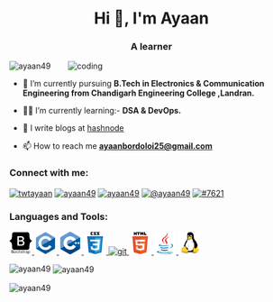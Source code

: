 <h1 align="center">Hi 👋, I'm Ayaan</h1>
<h3 align="center">A learner</h3>
<img align="right" alt="coding" width="400" src="https://cdn.sanity.io/images/ordgikwe/production/a830c5182852e35bcd0dc07b90122f07ecd15f48-700x525.gif?w=700&h=525&auto=format">

<p align="left"> <img src="https://komarev.com/ghpvc/?username=ayaan49&label=Profile%20views&color=0e75b6&style=flat" alt="ayaan49" /> </p>

- 🔭 I’m currently pursuing ****B.Tech** in **Electronics & Communication Engineering** from Chandigarh Engineering College ,Landran.**

- 🧑‍💻 I’m currently learning:- **DSA & DevOps.**

- 📝 I write blogs at [hashnode](https://hashnode.com/@Ayaan49)

- 📫 How to reach me **ayaanbordoloi25@gmail.com**

<h3 align="left">Connect with me:</h3>
<p align="left">
<a href="https://twitter.com/twtayaan" target="blank"><img align="center" src="https://raw.githubusercontent.com/rahuldkjain/github-profile-readme-generator/master/src/images/icons/Social/twitter.svg" alt="twtayaan" height="30" width="40" /></a>
<a href="https://linkedin.com/in/ayaan49" target="blank"><img align="center" src="https://raw.githubusercontent.com/rahuldkjain/github-profile-readme-generator/master/src/images/icons/Social/linked-in-alt.svg" alt="ayaan49" height="30" width="40" /></a>
<a href="https://instagram.com/ayaan49" target="blank"><img align="center" src="https://raw.githubusercontent.com/rahuldkjain/github-profile-readme-generator/master/src/images/icons/Social/instagram.svg" alt="ayaan49" height="30" width="40" /></a>
<a href="https://hashnode.com/@ayaan49" target="blank"><img align="center" src="https://raw.githubusercontent.com/rahuldkjain/github-profile-readme-generator/master/src/images/icons/Social/hashnode.svg" alt="@ayaan49" height="30" width="40" /></a>
<a href="https://discord.gg/#7621" target="blank"><img align="center" src="https://raw.githubusercontent.com/rahuldkjain/github-profile-readme-generator/master/src/images/icons/Social/discord.svg" alt="#7621" height="30" width="40" /></a>
</p>

<h3 align="left">Languages and Tools:</h3>
<p align="left"> <a href="https://getbootstrap.com" target="_blank" rel="noreferrer"> <img src="https://raw.githubusercontent.com/devicons/devicon/master/icons/bootstrap/bootstrap-plain-wordmark.svg" alt="bootstrap" width="40" height="40"/> </a> <a href="https://www.cprogramming.com/" target="_blank" rel="noreferrer"> <img src="https://raw.githubusercontent.com/devicons/devicon/master/icons/c/c-original.svg" alt="c" width="40" height="40"/> </a> <a href="https://www.w3schools.com/cpp/" target="_blank" rel="noreferrer"> <img src="https://raw.githubusercontent.com/devicons/devicon/master/icons/cplusplus/cplusplus-original.svg" alt="cplusplus" width="40" height="40"/> </a> <a href="https://www.w3schools.com/css/" target="_blank" rel="noreferrer"> <img src="https://raw.githubusercontent.com/devicons/devicon/master/icons/css3/css3-original-wordmark.svg" alt="css3" width="40" height="40"/> </a> <a href="https://git-scm.com/" target="_blank" rel="noreferrer"> <img src="https://www.vectorlogo.zone/logos/git-scm/git-scm-icon.svg" alt="git" width="40" height="40"/> </a> <a href="https://www.w3.org/html/" target="_blank" rel="noreferrer"> <img src="https://raw.githubusercontent.com/devicons/devicon/master/icons/html5/html5-original-wordmark.svg" alt="html5" width="40" height="40"/> </a> <a href="https://www.java.com" target="_blank" rel="noreferrer"> <img src="https://raw.githubusercontent.com/devicons/devicon/master/icons/java/java-original.svg" alt="java" width="40" height="40"/> </a> <a href="https://www.linux.org/" target="_blank" rel="noreferrer"> <img src="https://raw.githubusercontent.com/devicons/devicon/master/icons/linux/linux-original.svg" alt="linux" width="40" height="40"/> </a> </p>

<p><img align="left" src="https://github-readme-stats.vercel.app/api/top-langs?username=ayaan49&show_icons=true&locale=en&layout=compact" alt="ayaan49" /></p>

<p>&nbsp;<img align="center" src="https://github-readme-stats.vercel.app/api?username=ayaan49&show_icons=true&locale=en" alt="ayaan49" /></p>

<p><img align="center" src="https://github-readme-streak-stats.herokuapp.com/?user=ayaan49&" alt="ayaan49" /></p>

